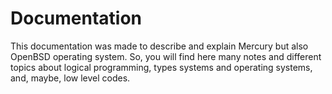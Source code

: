 # Documentation

This documentation was made to describe and explain Mercury but also
OpenBSD operating system. So, you will find here many notes and
different topics about logical programming, types systems and
operating systems, and, maybe, low level codes.
